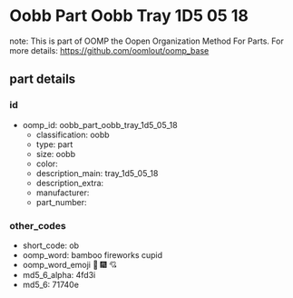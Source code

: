 # Oobb Part Oobb Tray 1D5 05 18  

note: This is part of OOMP the Oopen Organization Method For Parts. For more details: https://github.com/oomlout/oomp_base

##  part details





### id
* oomp_id: oobb_part_oobb_tray_1d5_05_18
  * classification: oobb
  * type: part
  * size: oobb
  * color: 
  * description_main: tray_1d5_05_18
  * description_extra: 
  * manufacturer: 
  * part_number: 

### other_codes
* short_code: ob
* oomp_word: bamboo fireworks cupid
* oomp_word_emoji :bamboo: :fireworks: :cupid:
* md5_6_alpha: 4fd3i
* md5_6: 71740e